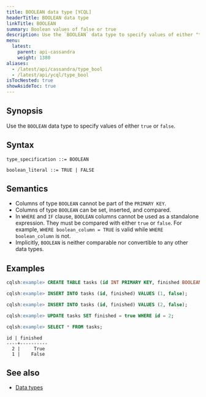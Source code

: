 ```yaml
---
title: BOOLEAN data type [YCQL]
headerTitle: BOOLEAN data type
linkTitle: BOOLEAN
summary: Boolean values of false or true
description: Use the `BOOLEAN` data type to specify values of either "true" or "false".
menu:
  latest:
    parent: api-cassandra
    weight: 1380
aliases:
  - /latest/api/cassandra/type_bool
  - /latest/api/ycql/type_bool
isTocNested: true
showAsideToc: true
---
```


## Synopsis

Use the `BOOLEAN` data type to specify values of either `true` or `false`.

## Syntax

```
type_specification ::= BOOLEAN

boolean_literal ::= TRUE | FALSE
```

## Semantics

- Columns of type `BOOLEAN` cannot be part of the `PRIMARY KEY`.
- Columns of type `BOOLEAN` can be set, inserted, and compared.
- In `WHERE` and `IF` clause, `BOOLEAN` columns cannot be used as a standalone expression. They must be compared with either `true` or `false`. For example, `WHERE boolean_column = TRUE` is valid while `WHERE boolean_column` is not.
- Implicitly, `BOOLEAN` is neither comparable nor convertible to any other data types.

## Examples

```sql
cqlsh:example> CREATE TABLE tasks (id INT PRIMARY KEY, finished BOOLEAN);
```

```sql
cqlsh:example> INSERT INTO tasks (id, finished) VALUES (1, false);
```

```sql
cqlsh:example> INSERT INTO tasks (id, finished) VALUES (2, false);
```

```sql
cqlsh:example> UPDATE tasks SET finished = true WHERE id = 2;
```

```sql
cqlsh:example> SELECT * FROM tasks;
```

```
id | finished
----+----------
  2 |     True
  1 |    False
```

## See also

- [Data types](..#data-types)

